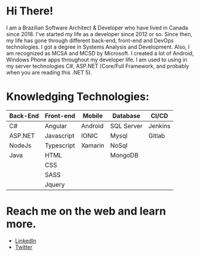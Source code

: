 # Hi There!

I am a Brazilian Software Architect & Developer who have lived in Canada since 2018. I've started my life as a developer since 2012 or so. Since then, my life has gone through different back-end, front-end and DevOps technologies.
I got a degree in Systems Analysis and Development. Also, I am recognized as MCSA and MCSD by Microsoft. I created a lot of Android, Windows Phone apps throughout my developer life. I am used to using in my server technologies C#, ASP.NET (Core/Full Framework, and probably when you are reading this .NET 5). 


# Knowledging Technologies:

| Back-End  | Front-end  | Mobile | Database  | CI/CD  | 
|---|---|---|---|---|
| C#  | Angular | Android | SQL Server | Jenkins |
| ASP.NET | Javascript | IONIC | Mysql | Gitlab |
| NodeJs | Typescript | Xamarin | NoSql |
| Java |  HTML | | MongoDB | 
| | CSS | | |
| | SASS | | |
| | Jquery | | |



# Reach me on the web and learn more.
- [LinkedIn](https://www.linkedin.com/in/MarcosCostaDev)
- [Twitter](https://twitter.com/MarcosCostaDev)

